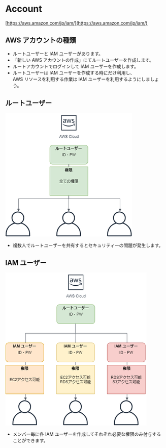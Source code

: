 # Account
[https://aws.amazon.com/jp/iam/](https://aws.amazon.com/jp/iam/)

## AWS アカウントの種類
- ルートユーザーと IAM ユーザーがあります。
- 「新しい AWS アカウントの作成」にてルートユーザーを作成します。
- ルートアカウントでログインして IAM ユーザーを作成します。
- ルートユーザーは IAM ユーザーを作成する時にだけ利用し、  
AWS リソースを利用する作業は IAM ユーザーを利用するようにしましょう。

## ルートユーザー 
![Test Image 3](/resource/image/AWS_Account_RootUser.png)

- 複数人でルートユーザーを共有するとセキュリティーの問題が発生します。

## IAM ユーザー
![Test Image 3](/resource/image/AWS_Account_IAMUser.png)

- メンバー毎に各 IAM ユーザーを作成してそれぞれ必要な権限のみ付与することができます。 
